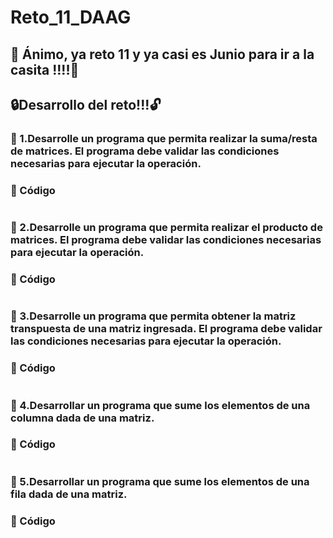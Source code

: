 # Reto_11_DAAG


## :checkered_flag: Ánimo, ya reto 11 y  ya casi es Junio para ir a la casita !!!!:checkered_flag:


##  :lock:Desarrollo del reto!!!:unlock:

### :triangular_flag_on_post: 1.Desarrolle un programa que permita realizar la suma/resta de matrices. El programa debe validar las condiciones necesarias para ejecutar la operación.
 
### :moyai: Código
```ruby

```


### :triangular_flag_on_post: 2.Desarrolle un programa que permita realizar el producto de matrices. El programa debe validar las condiciones necesarias para ejecutar la operación.


### :moyai: Código

```ruby

```



### :triangular_flag_on_post: 3.Desarrolle un programa que permita obtener la matriz transpuesta de una matriz ingresada. El programa debe validar las condiciones necesarias para ejecutar la operación.


### :moyai: Código


```ruby

```




### :triangular_flag_on_post: 4.Desarrollar un programa que sume los elementos de una columna dada de una matriz.
### :moyai: Código


```ruby

```

### :triangular_flag_on_post: 5.Desarrollar un programa que sume los elementos de una fila dada de una matriz.
###  :moyai: Código

```ruby

```
